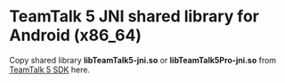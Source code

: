 # TeamTalk 5 JNI shared library for Android (x86_64)

Copy shared library **libTeamTalk5-jni.so** or
**libTeamTalk5Pro-jni.so** from [TeamTalk 5
SDK](http://bearware.dk/?page_id=419) here.
